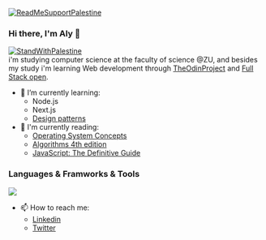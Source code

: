 [![ReadMeSupportPalestine](https://raw.githubusercontent.com/Safouene1/support-palestine-banner/master/banner-support.svg)](https://techforpalestine.org/learn-more)
### Hi there, I'm Aly 👋
[![StandWithPalestine](https://raw.githubusercontent.com/Safouene1/support-palestine-banner/master/StandWithPalestine.svg)](https://techforpalestine.org/learn-more)<br>
i'm studying computer science at the faculty of science @ZU, and besides my study i'm learning Web development through [TheOdinProject](https://theodinproject.com/) and [Full Stack open](https://fullstackopen.com/en/).


- 🌱 I’m currently learning:
  - Node.js
  - Next.js
  - [Design patterns](https://refactoring.guru/)
- 📖 I'm currently reading:
  - [Operating System Concepts](https://www.goodreads.com/book/show/83833.Operating_System_Concepts?ref=nav_sb_ss_1_25)
  - [Algorithms 4th edition](https://www.goodreads.com/book/show/10803540-algorithms)
  - [JavaScript: The Definitive Guide](https://www.goodreads.com/book/show/148050.JavaScript)

### Languages & Framworks & Tools

<p align="left">
  <img src="https://skillicons.dev/icons?i=js,react,cpp,java,html,css,scss,jest,vitest,webpack,vite,git,figma" />
</p>


- 📫 How to reach me:
  - [Linkedin](https://www.linkedin.com/in/aly-hussein-546b34225/)
  - [Twitter](https://twitter.com/alyHusseinn)
  
